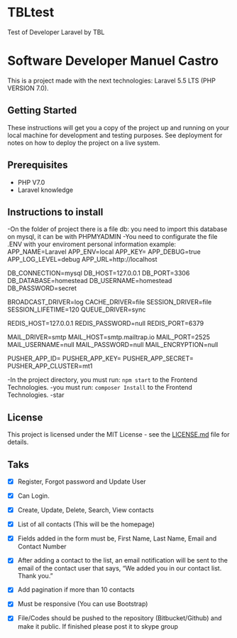 # TBLtest
Test of Developer Laravel by TBL

# Software Developer Manuel Castro
This is a project made with the next technologies: Laravel 5.5 LTS (PHP VERSION 7.0).

## Getting Started
These instructions will get you a copy of the project up and running on your local machine for development and testing purposes. See deployment for notes on how to deploy the project on a live system.

## Prerequisites
* PHP V7.0
* Laravel knowledge

## Instructions to install
-On the folder of project there is a file db: you need to import this database on mysql, it can be with PHPMYADMIN
-You need to configurate the file .ENV with your enviroment personal information 
  example:
 APP_NAME=Laravel
APP_ENV=local
APP_KEY=
APP_DEBUG=true
APP_LOG_LEVEL=debug
APP_URL=http://localhost

DB_CONNECTION=mysql
DB_HOST=127.0.0.1
DB_PORT=3306
DB_DATABASE=homestead
DB_USERNAME=homestead
DB_PASSWORD=secret

BROADCAST_DRIVER=log
CACHE_DRIVER=file
SESSION_DRIVER=file
SESSION_LIFETIME=120
QUEUE_DRIVER=sync

REDIS_HOST=127.0.0.1
REDIS_PASSWORD=null
REDIS_PORT=6379

MAIL_DRIVER=smtp
MAIL_HOST=smtp.mailtrap.io
MAIL_PORT=2525
MAIL_USERNAME=null
MAIL_PASSWORD=null
MAIL_ENCRYPTION=null

PUSHER_APP_ID=
PUSHER_APP_KEY=
PUSHER_APP_SECRET=
PUSHER_APP_CLUSTER=mt1

-In the project directory, you must run: `npm start` to the Frontend Technologies.
-you must run: `composer Install` to the Frontend Technologies.
-star

## License

This project is licensed under the MIT License - see the [LICENSE.md](LICENSE.md) file for details.

## Taks
- [x] Register, Forgot password and Update User
- [x] Can Login.
- [x] Create, Update, Delete, Search, View contacts
- [x] List of all contacts (This will be the homepage)
- [x] Fields added in the form must be, First Name, Last Name, Email and Contact Number
- [x] After adding a contact to the list, an email notification will be sent to the email of the contact user that says, “We added you in our contact list. Thank you.”
- [x] Add pagination if more than 10 contacts
- [x] Must be responsive (You can use Bootstrap)
- [x] File/Codes should be pushed to the repository (Bitbucket/Github) and make it public. 
If finished please post it to skype group 

